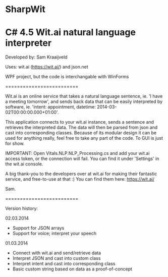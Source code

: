 SharpWit
========

C# 4.5 Wit.ai natural language interpreter
=========================

Developed by: Sam Kraaijveld

Uses: wit.ai (https://wit.ai/) and json.net

WPF project, but the code is interchangable with WinForms

=========================

Wit.ai is an online service that takes a natural language sentence, ie. 'I have a meeting tomorrow', and sends back data that can be easily interpreted by software, ie. 'intent: appointment, datetime: 2014-03-02T00:00:00.000+01:00'.

This application connects to your wit.ai instance, sends a sentence and retrieves the interpreted data. The data will then be parsed from json and cast into corresponding classes. Because of its modular design it can be used for anything really, feel free to take any part of the code. To GUI is just for show.

IMPORTANT: Open Vitals.NLP.NLP_Processing.cs and add your wit.ai access token, or the connection will fail. You can find it under 'Settings' in the wit.ai console.

A big thank-you to the developers over at wit.ai for making their fantastic service, and free-to-use at that :) You can find them here: https://wit.ai/


Sam.

=========================

Version history:

02.03.2014

- Support for JSON arrays
- Support for voice; interpret your speech

01.03.2014	

- Connect with wit.ai and send/retrieve data
- Interpret JSON and cast into custom class
- Interpret intent and cast into corresponding class
- Basic custom string based on data as a proof-of-concept

